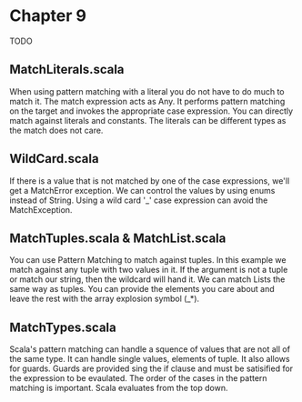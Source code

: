 # Chapter 9
TODO

## MatchLiterals.scala
When using pattern matching with a literal you do not have to do much to match it. The match expression acts as Any. It performs pattern matching on the target and invokes the appropriate case expression. You can directly match against literals and constants. The literals can be different types as the match does not care.

## WildCard.scala
If there is a value that is not matched by one of the case expressions, we'll get a MatchError exception. We can control the values by using enums instead of String. Using a wild card '_' case expression can avoid the MatchException.

## MatchTuples.scala & MatchList.scala
You can use Pattern Matching to match against tuples. In this example we match against any tuple with two values in it. If the argument is not a tuple or match our string, then the wildcard will hand it.
 We can match Lists the same way as tuples. You can provide the elements you care about and leave the rest with the array explosion symbol (_*).
 
## MatchTypes.scala
Scala's pattern matching can handle a squence of values that are not all of the same type. It can handle single values, elements of tuple. It also allows for guards. Guards are provided sing the if clause and must be satisified for the expression to be evaulated. The order of the cases in the pattern matching is important. Scala evaluates from the top down.
